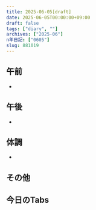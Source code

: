 ```yaml
---
title: 2025-06-05[draft]
date: 2025-06-05T00:00:00+09:00
draft: false
tags: ["diary", ""]
archives: ["2025-06"]
n年日記: ["0605"]
slug: 881019
---
```

## 午前
- 
## 午後
- 
## 体調
- 
## その他
## 今日のTabs
